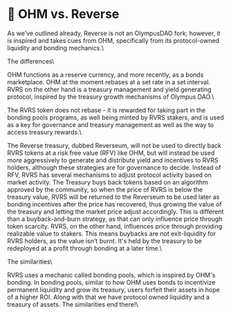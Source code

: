 # 🔀 OHM vs. Reverse

As we've outlined already, Reverse is not an OlympusDAO fork; however, it is inspired and takes cues from OHM, specifically from its protocol-owned liquidity and bonding mechanics.\


The differences\



OHM functions as a reserve currency, and more recently, as a bonds marketplace. OHM at the moment rebases at a set rate in a set interval. RVRS on the other hand is a treasury management and yield generating protocol, inspired by the treasury growth mechanisms of Olympus DAO.\


The RVRS token does not rebase - it is rewarded for taking part in the bonding pools programs, as well being minted by RVRS stakers, and is used as a key for governance and treasury management as well as the way to access treasury rewards.\


The Reverse treasury, dubbed Reverseum, will not be used to directly back RVRS tokens at a risk free value (RFV) like OHM, but will instead be used more aggressively to generate and distribute yield and incentives to RVRS holders, although these strategies are for governance to decide. Instead of RFV, RVRS has several mechanisms to adjust protocol activity based on market activity. The Treasury buys back tokens based on an algorithm approved by the community, so when the price of RVRS is below the treasury value, RVRS will be returned to the Reverseum to be used later as bonding incentives after the price has recovered, thus growing the value of the treasury and letting the market price adjust accordingly. This is different than a buyback-and-burn strategy, as that can only influence price through token scarcity. RVRS, on the other hand, influences price through providing realizable value to stakers. This means buybacks are not exit-liquidity for RVRS holders, as the value isn't burnt. It's held by the treasury to be redeployed at a profit through bonding at a later time.\


The similarities\



RVRS uses a mechanic called bonding pools, which is inspired by OHM's bonding. In bonding pools, similar to how OHM uses bonds to incentivize permanent liquidity and grow its treasury, users forfeit their assets in hope of a higher ROI. Along with that we have protocol owned liquidity and a treasury of assets. The similarities end there!\


